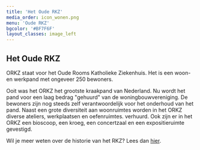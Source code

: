 ```yaml
---
title: 'Het Oude RKZ'
media_order: icon_wonen.png
menu: 'Oude RKZ'
bgcolor: '#BF7F6F'
layout_classes: image_left
---
```


Het Oude RKZ
------------
ORKZ staat voor het Oude Rooms Katholieke Ziekenhuis. Het is een woon- en werkpand met ongeveer 250 bewoners.

Ooit was het ORKZ het grootste kraakpand van Nederland. Nu wordt het pand voor een laag bedrag "gehuurd" van de woningbouwvereniging. De bewoners zijn nog steeds zelf verantwoordelijk voor het onderhoud van het pand. Naast een grote diversiteit aan woonruimtes worden in het ORKZ diverse ateliers, werkplaatsen en oefenruimtes. verhuurd. Ook zijn er in het ORKZ een bioscoop, een kroeg, een concertzaal en een expositieruimte gevestigd.

Wil je meer weten over de historie van het RKZ? Lees dan [hier](/historie).

